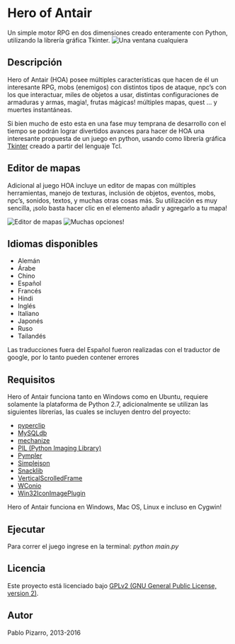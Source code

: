 # Hero of Antair
Un simple motor RPG en dos dimensiones creado enteramente con Python, utilizando la librería gráfica Tkinter.
![][image-1]

## Descripción
Hero of Antair (HOA) posee múltiples características que hacen de él un interesante RPG, mobs (enemigos) con distintos tipos de ataque, npc’s con los que interactuar, miles de objetos a usar, distintas configuraciones de armaduras y armas, magia!, frutas mágicas! múltiples mapas, quest … y muertes instantáneas.

Si bien mucho de esto esta en una fase muy temprana de desarrollo con el tiempo se podrán lograr divertidos avances para hacer de HOA una interesante propuesta de un juego en python, usando como librería gráfica [Tkinter][1] creado a partir del lenguaje Tcl.

## Editor de mapas
Adicional al juego HOA incluye un editor de mapas con múltiples herramientas, manejo de texturas, inclusión de objetos, eventos, mobs, npc’s, sonidos, textos, y muchas otras cosas más.
Su utilización es muy sencilla, ¡solo basta hacer clic en el elemento añadir y agregarlo a tu mapa!

![][image-2]
![][image-3]

## Idiomas disponibles
- Alemán
- Árabe
- Chino
- Español
- Francés
- Hindi
- Inglés
- Italiano
- Japonés
- Ruso
- Tailandés

Las traducciones fuera del Español fueron realizadas con el traductor de google, por lo tanto pueden contener errores

## Requisitos
Hero of Antair funciona tanto en Windows como en Ubuntu, requiere solamente la plataforma de Python 2.7, adicionalmente se utilizan las siguientes librerías, las cuales se incluyen dentro del proyecto:
- [pyperclip][2]
- [MySQLdb][3]
- [mechanize][4]
- [PIL (Python Imaging Library)][5]
- [Pympler][6]
- [Simplejson][7]
- [Snacklib][8]
- [VerticalScrolledFrame][9]
- [WConio][10]
- [Win32IconImagePlugin][11]

Hero of Antair funciona en Windows, Mac OS, Linux e incluso en Cygwin!

## Ejecutar
Para correr el juego ingrese en la terminal: _python main.py_

## Licencia
Este proyecto está licenciado bajo [GPLv2 (GNU General Public License, version 2)][12].

## Autor
Pablo Pizarro, 2013-2016

[1]:	https://docs.python.org/2/library/tkinter.html
[2]:	https://pypi.python.org/pypi/pyperclip
[3]:	http://mysql-python.sourceforge.net/MySQLdb.html
[4]:	https://pypi.python.org/pypi/mechanize/
[5]:	https://pypi.python.org/pypi/PIL
[6]:	https://pypi.python.org/pypi/Pympler
[7]:	https://pypi.python.org/pypi/simplejson/
[8]:	http://www.speech.kth.se/snack/
[9]:	http://tkinter.unpythonic.net/wiki/VerticalScrolledFrame
[10]:	http://newcenturycomputers.net/projects/wconio.html
[11]:	https://code.google.com/p/casadebender/wiki/Win32IconImagePlugin
[12]:	https://www.gnu.org/licenses/gpl-2.0.html

[image-1]:	https://raw.githubusercontent.com/ppizarror/ppizarror.github.io/7d25a7df4feb37b8c9385e18a3e8e20642920c7f/resources/images/hoa/captura1.png "Una ventana cualquiera"
[image-2]:	https://raw.githubusercontent.com/ppizarror/ppizarror.github.io/master/resources/images/hoa/editor1.png "Editor de mapas"
[image-3]:	https://raw.githubusercontent.com/ppizarror/ppizarror.github.io/master/resources/images/hoa/editor2.png "Muchas opciones!"
